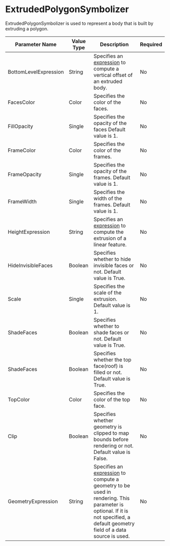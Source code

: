 # ExtrudedPolygonSymbolizer

ExtrudedPolygonSymbolizer is used to represent a body that is built by extruding a polygon. 

Parameter Name | Value Type | Description | Required
------------ | ------------- | ------------- | -------------
BottomLevelExpression | String | Specifies an [expression](/usermanual/expressions/geometrytransformations) to compute a vertical offset of an extruded body. | No
FacesColor | Color | Specifies the color of the faces. | No
FillOpacity | Single | Specifies the opacity of the faces Default value is 1. | No
FrameColor | Color | Specifies the color of the frames. | No
FrameOpacity | Single | Specifies the opacity of the frames. Default value is 1. | No
FrameWidth | Single | Specifies the width of the frames. Default value is 1. | No
HeightExpression | String | Specifies an [expression](/usermanual/expressions/geometrytransformations) to compute the extrusion of a linear feature. | No
HideInvisibleFaces | Boolean | Specifies whether to hide invisible faces or not. Default value is True. | No
Scale | Single | Specifies the scale of the extrusion. Default value is 1. | No
ShadeFaces | Boolean | Specifies whether to shade faces or not. Default value is True. | No
ShadeFaces | Boolean | Specifies whether the top face(roof) is filled or not. Default value is True. | No
TopColor | Color | Specifies the color of the top face. | No
Clip | Boolean | Specifies whether geometry is clipped to map bounds before rendering or not. Default value is False. | No
GeometryExpression | String | Specifies an [expression](/usermanual/expressions/geometrytransformations) to compute a geometry to be used in rendering. This parameter is optional. If it is not specified, a default geometry field of a data source is used. | No
